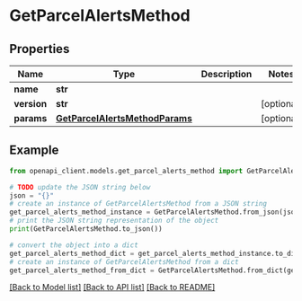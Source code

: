 # GetParcelAlertsMethod


## Properties

Name | Type | Description | Notes
------------ | ------------- | ------------- | -------------
**name** | **str** |  | 
**version** | **str** |  | [optional] 
**params** | [**GetParcelAlertsMethodParams**](GetParcelAlertsMethodParams.md) |  | [optional] 

## Example

```python
from openapi_client.models.get_parcel_alerts_method import GetParcelAlertsMethod

# TODO update the JSON string below
json = "{}"
# create an instance of GetParcelAlertsMethod from a JSON string
get_parcel_alerts_method_instance = GetParcelAlertsMethod.from_json(json)
# print the JSON string representation of the object
print(GetParcelAlertsMethod.to_json())

# convert the object into a dict
get_parcel_alerts_method_dict = get_parcel_alerts_method_instance.to_dict()
# create an instance of GetParcelAlertsMethod from a dict
get_parcel_alerts_method_from_dict = GetParcelAlertsMethod.from_dict(get_parcel_alerts_method_dict)
```
[[Back to Model list]](../README.md#documentation-for-models) [[Back to API list]](../README.md#documentation-for-api-endpoints) [[Back to README]](../README.md)


